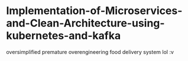 # Implementation-of-Microservices-and-Clean-Architecture-using-kubernetes-and-kafka
oversimplified premature overengineering food delivery system lol :v